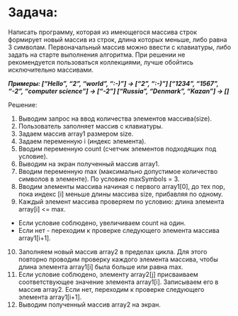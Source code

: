 # Задача: # 
Написать программу, которая из имеющегося массива строк 
формирует новый массив из строк, длина которых меньше, либо равна 3 символам. 
Первоначальный массив можно ввести с клавиатуры, либо задать на старте 
выполнения алгоритма. При решении не рекомендуется пользоваться коллекциями, 
лучше обойтись исключительно массивами.

___Примеры: [“Hello”, “2”, “world”, “:-)”] → [“2”, “:-)”] 
[“1234”, “1567”, “-2”, “computer science”] → [“-2”] 
[“Russia”, “Denmark”, “Kazan”] → []___


Решение:

1. Выводим запрос на ввод количества элементов массива(size).
2. Пользователь заполняет массив с клавиатуры.
3. Задаем массив array1 размером size.
4. Задаем переменную i (индекс элемента).
5. Вводим переменную count (счетчик элементов подходящих под условие).
6. Выводим на экран полученный массив array1.
7. Вводим переменную max (максимально допустимое количество символов в элементе). По условию maxSymbols = 3.
8. Вводим элементы массива начиная с первого array1[0], до тех пор, пока индекс [i] меньше длины массива size, прибавляя по одному.
9. Каждый элемент массива проверяем по условию: длина элемента array[i] <= max. 
- Если условие соблюдено, увеличиваем count на один. 
- Если нет - переходим к проверке следующего элемента массива array1[i+1].
10. Заполняем новый массив array2 в пределах цикла. Для этого повторно проводим проверку каждого элемента массива, чтобы длина элемента array1[i] была больше или равна max.
11. Если условие соблюдено, элементу array2[j] присваиваем соответствующее значение элемента array1[i]. Записываем его в массив array2. Если нет, переходим к проверке следующего элемента array1[i+1].
12. Выводим полученный массив array2 на экран.